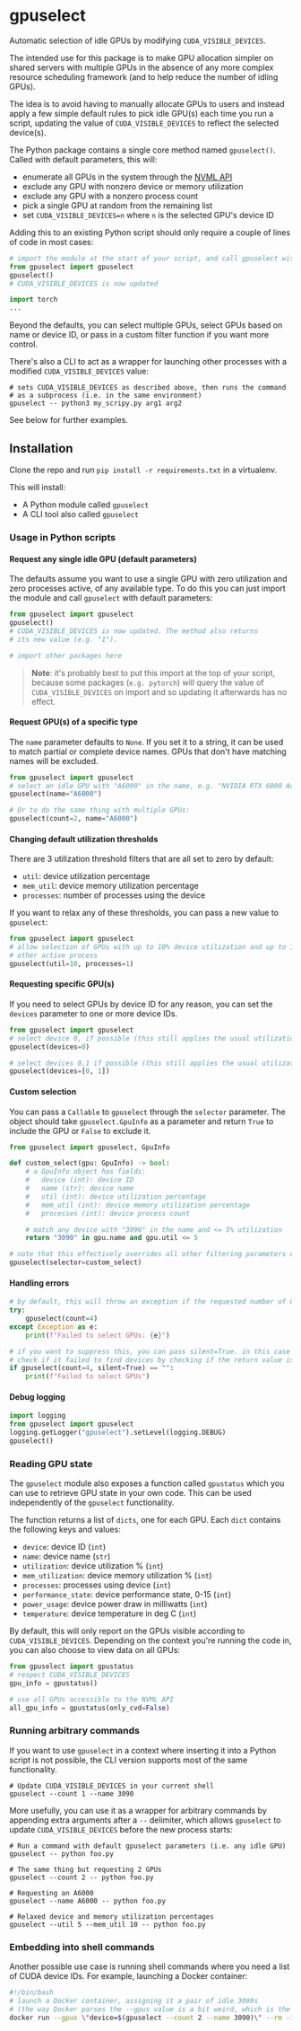 # gpuselect

Automatic selection of idle GPUs by modifying `CUDA_VISIBLE_DEVICES`.

The intended use for this package is to make GPU allocation simpler on shared servers with multiple GPUs in the absence of any more complex resource scheduling framework (and to help reduce the number of idling GPUs).

The idea is to avoid having to manually allocate GPUs to users and instead apply a few simple default rules to pick idle GPU(s) each time you run a script, updating the value of `CUDA_VISIBLE_DEVICES` to reflect the selected device(s).

The Python package contains a single core method named `gpuselect()`. Called with default parameters, this will:
  * enumerate all GPUs in the system through the [NVML API](https://docs.nvidia.com/deploy/nvml-api/index.html)
  * exclude any GPU with nonzero device or memory utilization
  * exclude any GPU with a nonzero process count
  * pick a single GPU at random from the remaining list
  * set `CUDA_VISIBLE_DEVICES=n` where `n` is the selected GPU's device ID

Adding this to an existing Python script should only require a couple of lines of code in most cases:
```python
# import the module at the start of your script, and call gpuselect with default parameters
from gpuselect import gpuselect
gpuselect()
# CUDA_VISIBLE_DEVICES is now updated

import torch
...
```

Beyond the defaults, you can select multiple GPUs, select GPUs based on name or device ID, or pass in a custom filter function if you want more control.

There's also a CLI to act as a wrapper for launching other processes with a modified `CUDA_VISIBLE_DEVICES` value:

```shell
# sets CUDA_VISIBLE_DEVICES as described above, then runs the command 
# as a subprocess (i.e. in the same environment)
gpuselect -- python3 my_scripy.py arg1 arg2
```

See below for further examples.

## Installation

Clone the repo and run `pip install -r requirements.txt` in a virtualenv.

This will install:
  * A Python module called `gpuselect`
  * A CLI tool also called `gpuselect`

### Usage in Python scripts

#### Request any single idle GPU (default parameters)
The defaults assume you want to use a single GPU with zero utilization and zero processes active, of any available type. To do this you can just import the module and call `gpuselect` with default parameters:

```python
from gpuselect import gpuselect
gpuselect() 
# CUDA_VISIBLE_DEVICES is now updated. The method also returns
# its new value (e.g. "1").

# import other packages here
```

> **Note**: it's probably best to put this import at the top of your script, because some packages (`e.g. pytorch`) will query the value of `CUDA_VISIBLE_DEVICES` on import and so updating it afterwards has no effect. 

#### Request GPU(s) of a specific type

The `name` parameter defaults to `None`. If you set it to a string, it can be used to match partial or complete device names. GPUs that don't have matching names will be excluded.

```python
from gpuselect import gpuselect
# select an idle GPU with "A6000" in the name, e.g. "NVIDIA RTX 6000 Ada Generation"
gpuselect(name="A6000")

# Or to do the same thing with multiple GPUs:
gpuselect(count=2, name="A6000")
```

#### Changing default utilization thresholds

There are 3 utilization threshold filters that are all set to zero by default:
  * `util`: device utilization percentage
  * `mem_util`: device memory utilization percentage
  * `processes`: number of processes using the device

If you want to relax any of these thresholds, you can pass a new value to `gpuselect`:

```python
from gpuselect import gpuselect
# allow selection of GPUs with up to 10% device utilization and up to 1
# other active process
gpuselect(util=10, processes=1)
```

#### Requesting specific GPU(s)

If you need to select GPUs by device ID for any reason, you can set the `devices` parameter to one or more device IDs. 

```python
from gpuselect import gpuselect
# select device 0, if possible (this still applies the usual utilization filters)
gpuselect(devices=0)

# select devices 0,1 if possible (this still applies the usual utilization filters)
gpuselect(devices=[0, 1])
```

#### Custom selection

You can pass a `Callable` to `gpuselect` through the `selector` parameter. The object should take `gpuselect.GpuInfo` as a parameter and return `True` to include the GPU or `False` to exclude it. 

```python
from gpuselect import gpuselect, GpuInfo

def custom_select(gpu: GpuInfo) -> bool:
    # a GpuInfo object has fields:
    #   device (int): device ID
    #   name (str): device name
    #   util (int): device utilization percentage
    #   mem_util (int): device memory utilization percentage
    #   processes (int): device process count

    # match any device with "3090" in the name and <= 5% utilization
    return "3090" in gpu.name and gpu.util <= 5

# note that this effectively overrides all other filtering parameters except for `count`
gpuselect(selector=custom_select)
```

#### Handling errors
```python
# by default, this will throw an exception if the requested number of GPUs can't be found
try:
    gpuselect(count=4)
except Exception as e:
    print(f"Failed to select GPUs: {e}")

# if you want to suppress this, you can pass silent=True. in this case you can
# check if it failed to find devices by checking if the return value is empty
if gpuselect(count=4, silent=True) == "":
    print(f"Failed to select GPUs")
```

#### Debug logging

```python
import logging
from gpuselect import gpuselect
logging.getLogger("gpuselect").setLevel(logging.DEBUG)
gpuselect()
```

### Reading GPU state

The `gpuselect` module also exposes a function called `gpustatus` which you can use to retrieve GPU state in your own code. This can be used independently of the `gpuselect` functionality.

The function returns a list of `dicts`, one for each GPU. Each `dict` contains the following keys and values:

  * `device`: device ID (`int`)
  * `name`: device name (`str`)
  * `utilization`: device utilization % (`int`)
  * `mem_utilization`: device memory utilization % (`int`)
  * `processes`: processes using device (`int`)
  * `performance_state`: device performance state, 0-15 (`int`)
  * `power_usage`: device power draw in milliwatts (`int`)
  * `temperature`: device temperature in deg C (`int`)

By default, this will only report on the GPUs visible according to `CUDA_VISIBLE_DEVICES`. Depending on the context you're running the code in, you can also choose to view data on all GPUs:

```python
from gpuselect import gpustatus
# respect CUDA_VISIBLE_DEVICES
gpu_info = gpustatus()

# use all GPUs accessible to the NVML API
all_gpu_info = gpustatus(only_cvd=False)
```

### Running arbitrary commands

If you want to use `gpuselect` in a context where inserting it into a Python script is not possible, the CLI version supports most of the same functionality. 

```shell
# Update CUDA_VISIBLE_DEVICES in your current shell
gpuselect --count 1 --name 3090
```

More usefully, you can use it as a wrapper for arbitrary commands by appending extra arguments after a `--` delimiter, which allows `gpuselect` to update `CUDA_VISIBLE_DEVICES` before the new process starts:

```shell
# Run a command with default gpuselect parameters (i.e. any idle GPU)
gpuselect -- python foo.py

# The same thing but requesting 2 GPUs
gpuselect --count 2 -- python foo.py

# Requesting an A6000
gpuselect --name A6000 -- python foo.py

# Relaxed device and memory utilization percentages
gpuselect --util 5 --mem_util 10 -- python foo.py
```

### Embedding into shell commands

Another possible use case is running shell commands where you need a list of CUDA device IDs. For example, launching a Docker container:

```bash
#!/bin/bash
# launch a Docker container, assigning it a pair of idle 3090s 
# (the way Docker parses the --gpus value is a bit weird, which is the reason for the quoting)
docker run --gpus \"device=$(gpuselect --count 2 --name 3090)\" --rm -it gpu_container nvidia-smi
```
